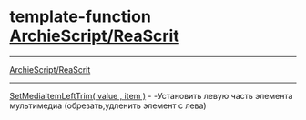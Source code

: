 # template-function [ArchieScript/ReaScrit](https://github.com/ArchieScript/ReaScrit)
------------------------------------------------------------------------------------------------------------------
[ArchieScript/ReaScrit](https://github.com/ArchieScript/ReaScrit)
- - - - - - - - - - - - - - - - - - - - - - - - - - - - - - - - - - - - - - - - - - - - - - - - - - - - - - - - - 

[SetMediaItemLeftTrim( value , item )](https://github.com/ArchieScript/template-function/blob/master/SetMediaItemLeftTrim(value%2Citem).lua) - -Установить левую часть элемента мультимедиа (обрезать,удленить элемент с лева)



